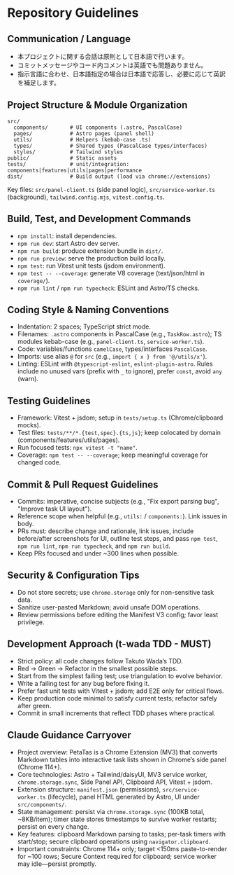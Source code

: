 # Repository Guidelines

## Communication / Language
- 本プロジェクトに関する会話は原則として日本語で行います。
- コミットメッセージやコード内コメントは英語でも問題ありません。
- 指示言語に合わせ、日本語指定の場合は日本語で応答し、必要に応じて英訳を補足します。

## Project Structure & Module Organization
```
src/
  components/       # UI components (.astro, PascalCase)
  pages/            # Astro pages (panel shell)
  utils/            # Helpers (kebab-case .ts)
  types/            # Shared types (PascalCase types/interfaces)
  styles/           # Tailwind styles
public/             # Static assets
tests/              # unit/integration: components|features|utils|pages|performance
dist/               # Build output (load via chrome://extensions)
```
Key files: `src/panel-client.ts` (side panel logic), `src/service-worker.ts` (background), `tailwind.config.mjs`, `vitest.config.ts`.

## Build, Test, and Development Commands
- `npm install`: install dependencies.
- `npm run dev`: start Astro dev server.
- `npm run build`: produce extension bundle in `dist/`.
- `npm run preview`: serve the production build locally.
- `npm test`: run Vitest unit tests (jsdom environment).
- `npm test -- --coverage`: generate V8 coverage (text/json/html in `coverage/`).
- `npm run lint` / `npm run typecheck`: ESLint and Astro/TS checks.

## Coding Style & Naming Conventions
- Indentation: 2 spaces; TypeScript strict mode.
- Filenames: `.astro` components in PascalCase (e.g., `TaskRow.astro`); TS modules kebab-case (e.g., `panel-client.ts`, `service-worker.ts`).
- Code: variables/functions `camelCase`, types/interfaces `PascalCase`.
- Imports: use alias `@` for `src` (e.g., `import { x } from '@/utils/x'`).
- Linting: ESLint with `@typescript-eslint`, `eslint-plugin-astro`. Rules include no unused vars (prefix with `_` to ignore), prefer `const`, avoid `any` (warn).

## Testing Guidelines
- Framework: Vitest + jsdom; setup in `tests/setup.ts` (Chrome/clipboard mocks).
- Test files: `tests/**/*.{test,spec}.{ts,js}`; keep colocated by domain (components/features/utils/pages).
- Run focused tests: `npx vitest -t "name"`.
- Coverage: `npm test -- --coverage`; keep meaningful coverage for changed code.

## Commit & Pull Request Guidelines
- Commits: imperative, concise subjects (e.g., "Fix export parsing bug", "Improve task UI layout").
- Reference scope when helpful (e.g., `utils:` / `components:`). Link issues in body.
- PRs must: describe change and rationale, link issues, include before/after screenshots for UI, outline test steps, and pass `npm test`, `npm run lint`, `npm run typecheck`, and `npm run build`.
- Keep PRs focused and under ~300 lines when possible.

## Security & Configuration Tips
- Do not store secrets; use `chrome.storage` only for non-sensitive task data.
- Sanitize user-pasted Markdown; avoid unsafe DOM operations.
- Review permissions before editing the Manifest V3 config; favor least privilege.

## Development Approach (t-wada TDD - MUST)
- Strict policy: all code changes follow Takuto Wada’s TDD.
- Red → Green → Refactor in the smallest possible steps.
- Start from the simplest failing test; use triangulation to evolve behavior.
- Write a failing test for any bug before fixing it.
- Prefer fast unit tests with Vitest + jsdom; add E2E only for critical flows.
- Keep production code minimal to satisfy current tests; refactor safely after green.
- Commit in small increments that reflect TDD phases where practical.

## Claude Guidance Carryover
- Project overview: PetaTas is a Chrome Extension (MV3) that converts Markdown tables into interactive task lists shown in Chrome’s side panel (Chrome 114+).
- Core technologies: Astro + Tailwind/daisyUI, MV3 service worker, `chrome.storage.sync`, Side Panel API, Clipboard API, Vitest + jsdom.
- Extension structure: `manifest.json` (permissions), `src/service-worker.ts` (lifecycle), panel HTML generated by Astro, UI under `src/components/`.
- State management: persist via `chrome.storage.sync` (100KB total, ~8KB/item); timer state stores timestamps to survive worker restarts; persist on every change.
- Key features: clipboard Markdown parsing to tasks; per-task timers with start/stop; secure clipboard operations using `navigator.clipboard`.
- Important constraints: Chrome 114+ only; target <150ms paste-to-render for ~100 rows; Secure Context required for clipboard; service worker may idle—persist promptly.
